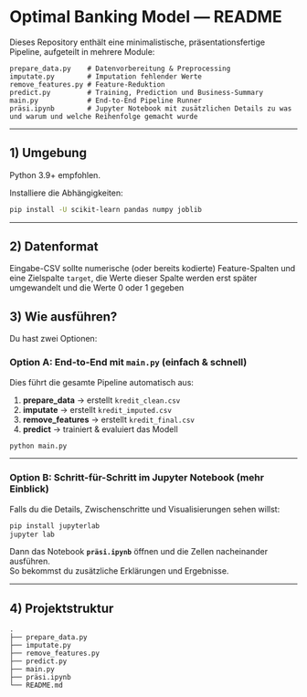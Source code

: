 # Optimal Banking Model — README

Dieses Repository enthält eine minimalistische, präsentationsfertige Pipeline, aufgeteilt in mehrere Module:

```
prepare_data.py    # Datenvorbereitung & Preprocessing
imputate.py        # Imputation fehlender Werte
remove_features.py # Feature-Reduktion
predict.py         # Training, Prediction und Business-Summary
main.py            # End-to-End Pipeline Runner
präsi.ipynb        # Jupyter Notebook mit zusätzlichen Details zu was und warum und welche Reihenfolge gemacht wurde
```

---

## 1) Umgebung

Python 3.9+ empfohlen.

Installiere die Abhängigkeiten:

```bash
pip install -U scikit-learn pandas numpy joblib
```

---

## 2) Datenformat

Eingabe-CSV sollte numerische (oder bereits kodierte) Feature-Spalten und eine Zielspalte `target`, die Werte dieser Spalte werden erst später umgewandelt und die Werte 0 oder 1 gegeben

## 3) Wie ausführen?

Du hast zwei Optionen:

### Option A: End-to-End mit `main.py` (einfach & schnell)

Dies führt die gesamte Pipeline automatisch aus:

1. **prepare_data** → erstellt `kredit_clean.csv`
2. **imputate** → erstellt `kredit_imputed.csv`
3. **remove_features** → erstellt `kredit_final.csv`
4. **predict** → trainiert & evaluiert das Modell

```bash
python main.py
```

---

### Option B: Schritt-für-Schritt im Jupyter Notebook (mehr Einblick)

Falls du die Details, Zwischenschritte und Visualisierungen sehen willst:

```bash
pip install jupyterlab
jupyter lab
```

Dann das Notebook **`präsi.ipynb`** öffnen und die Zellen nacheinander ausführen.  
So bekommst du zusätzliche Erklärungen und Ergebnisse.

---

## 4) Projektstruktur

```
.
├── prepare_data.py
├── imputate.py
├── remove_features.py
├── predict.py
├── main.py
├── präsi.ipynb
└── README.md
```
